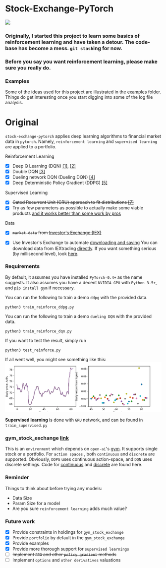 # Stock-Exchange-PyTorch

<img src="https://discuss.pytorch.org/uploads/default/original/2X/3/35226d9fbc661ced1c5d17e374638389178c3176.png" width="200" />

### Originally, I started this project to learn some basics of **reinforcement learning** and have taken a detour. The code-base has become a **mess**. `git stash`ing for now.
### Before you say you **want** reinforcement learning, please make sure you really do.

### Examples
Some of the ideas used for this project are illustrated in the [examples](examples/) folder.
Things do get interesting once you start digging into some of the log file analysis.


# Original
`stock-exchange-pytorch` applies deep learning algorithms
to financial market data in `pytorch`.
Namely, `reinforcement learning` and  `supervised learning`
are applied to a portfolio.

Reinforcement Learning
- [x] Deep Q Learning (DQN) [[1]](http://arxiv.org/abs/1312.5602), [[2]](https://www.nature.com/articles/nature14236)
- [x] Double DQN [[3]](http://arxiv.org/abs/1509.06461)
- [x] Dueling network DQN (Dueling DQN) [[4]](https://arxiv.org/abs/1511.06581)
- [x] Deep Deterministic Policy Gradient (DDPG) [[5]](http://arxiv.org/abs/1509.02971)

Supervised Learning
- [x] ~~Gated Recurrent Unit (GRU) approach to fit distributions [[7]](https://arxiv.org/abs/1406.1078)~~
- [x] Try as few parameters as possible to actually make some viable products [and it works better than some work by pros](examples/log_file_analyze_with_confusion_matrix_minute_data.ipynb)

Data
- [x] ~~`market data` from [Investor's Exchange (IEX)](https://iextrading.com/)~~
- [x] Use Investor's Exchange to automate [downloading and saving](download_daily_data.py)
You can download data from IEXtrading [directly](download_daily_data.py). If you want something serious (by millisecond level), look [here](download_deep_data.py).


### Requirements
By default, it assumes you have installed `PyTorch-0.4+` as the name suggests. 
It also assumes you have a decent `NVIDIA GPU` with `Python 3.5+`, and `pip install gym`
if necessary.

You can run the following to train a demo `ddpg` with the 
provided data.
```buildoutcfg
python3 train_reinforce_ddpg.py
```

You can run the following to train a demo `dueling DQN` with the 
provided data.
```buildoutcfg
python3 train_reinforce_dqn.py
```

If you want to test the result, simply run
```buildoutcfg
python3 test_reinforce.py
```
If all went well, you might see something like this:
![screen shot](img/dueling_dqn.gif)


**Supervised learning** is done with `GRU` network, and can be found in 
`train_supervised.py`

### gym_stock_exchange [link](https://github.com/wbaik/gym-stock-exchange)
This is an `environment` which depends on `open-ai`'s [gym](https://github.com/openai/gym).
It supports single stock or a portfolio. For `action spaces` , both `continuous` and
`discrete` are supported.
Obviously, `DDPG` uses continuous action-space, and `DQN` uses discrete settings.
Code for [continuous](gym_exchange/envs/stock_exchange_continuous.py) and
[discrete](gym_exchange/envs/stock_exchange.py) are found here.

### Reminder
Things to think about before trying any models:
- Data Size
- Param Size for a model
- Are you sure `reinforcement learning` adds much value?

### Future work
- [x] Provide constraints in holdings for `gym_stock_exchange`
- [x] Provide `portfolio` by default in the `gym_stock_exchange`
- [x] Provide examples
- [x] Provide more thorough support for `supervised learnings`
- [ ] ~~Implement `PPO` and other `policy gradient` methods~~
- [ ] Implement `options` and `other derivatives` valuations
